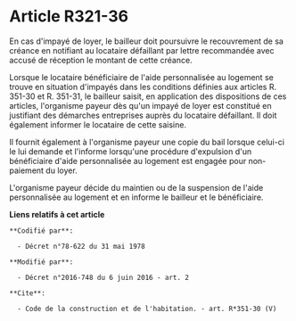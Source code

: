 # Article R321-36

En cas d'impayé de loyer, le bailleur doit poursuivre le recouvrement de sa créance en notifiant au locataire défaillant par
lettre recommandée avec accusé de réception le montant de cette créance. 

Lorsque le locataire bénéficiaire de l'aide personnalisée au logement se trouve en situation d'impayés dans les conditions
définies aux articles R. 351-30 et R. 351-31, le bailleur saisit, en application des dispositions de ces articles,
l'organisme payeur dès qu'un impayé de loyer est constitué en justifiant des démarches entreprises auprès du locataire
défaillant. Il doit également informer le locataire de cette saisine. 

Il fournit également à l'organisme payeur une copie du bail lorsque celui-ci le lui demande et l'informe lorsqu'une procédure
d'expulsion d'un bénéficiaire d'aide personnalisée au logement est engagée pour non-paiement du loyer. 

L'organisme payeur décide du maintien ou de la suspension de l'aide personnalisée au logement et en informe le bailleur et le
bénéficiaire.

**Liens relatifs à cet article**

	**Codifié par**:

	  - Décret n°78-622 du 31 mai 1978

	**Modifié par**:

	  - Décret n°2016-748 du 6 juin 2016 - art. 2

	**Cite**:

	  - Code de la construction et de l'habitation. - art. R*351-30 (V)
